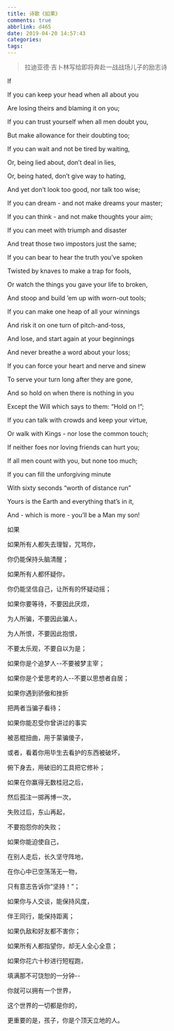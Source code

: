 ```yaml
---
title: 诗歌《如果》
comments: true
abbrlink: d465
date: 2019-04-20 14:57:43
categories:
tags:
---
```


> 拉迪亚德·吉卜林写给即将奔赴一战战场儿子的励志诗

<!-- more -->

If

If you can keep your head when all about you

Are losing theirs and blaming it on you;

If you can trust yourself when all men doubt you,

But make allowance for their doubting too;

If you can wait and not be tired by waiting,

Or, being lied about, don’t deal in lies,

Or, being hated, don’t give way to hating,

And yet don’t look too good, nor talk too wise;

If you can dream - and not make dreams your master;

If you can think - and not make thoughts your aim;

If you can meet with triumph and disaster

And treat those two impostors just the same;

If you can bear to hear the truth you’ve spoken

Twisted by knaves to make a trap for fools,

Or watch the things you gave your life to broken,

And stoop and build ’em up with worn-out tools;

If you can make one heap of all your winnings

And risk it on one turn of pitch-and-toss,

And lose, and start again at your beginnings

And never breathe a word about your loss;

If you can force your heart and nerve and sinew

To serve your turn long after they are gone,

And so hold on when there is nothing in you

Except the Will which says to them: “Hold on !”;

If you can talk with crowds and keep your virtue,

Or walk with Kings - nor lose the common touch;

If neither foes nor loving friends can hurt you;

If all men count with you, but none too much;

If you can fill the unforgiving minute

With sixty seconds “worth of distance run”

Yours is the Earth and everything that’s in it,

And - which is more - you’ll be a Man my son!

如果

如果所有人都失去理智，咒骂你，

你仍能保持头脑清醒；

如果所有人都怀疑你，

你仍能坚信自己，让所有的怀疑动摇；

如果你要等待，不要因此厌烦，

为人所骗，不要因此骗人，

为人所恨，不要因此抱恨，

不要太乐观，不要自以为是；

如果你是个追梦人--不要被梦主宰；

如果你是个爱思考的人--不要以思想者自居；

如果你遇到骄傲和挫折

把两者当骗子看待；

如果你能忍受你曾讲过的事实

被恶棍扭曲，用于蒙骗傻子，

或者，看着你用毕生去看护的东西被破坏，

俯下身去，用破旧的工具把它修补；

如果在你赢得无数桂冠之后，

然后孤注一掷再博一次，

失败过后，东山再起，

不要抱怨你的失败；

如果你能迫使自己，

在别人走后，长久坚守阵地，

在你心中已空荡荡无一物，

只有意志告诉你“坚持！”；

如果你与人交谈，能保持风度，

伴王同行，能保持距离；

如果仇敌和好友都不害你；

如果所有人都指望你，却无人全心全意；

如果你花六十秒进行短程跑，

填满那不可饶恕的一分钟--

你就可以拥有一个世界，

这个世界的一切都是你的，

更重要的是，孩子，你是个顶天立地的人。
